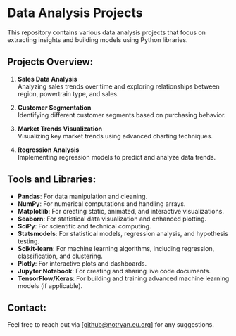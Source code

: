 # Data Analysis Projects

This repository contains various data analysis projects that focus on extracting insights and building models using Python libraries.

## Projects Overview:
1. **Sales Data Analysis**  
   Analyzing sales trends over time and exploring relationships between region, powertrain type, and sales.

2. **Customer Segmentation**  
   Identifying different customer segments based on purchasing behavior.

3. **Market Trends Visualization**  
   Visualizing key market trends using advanced charting techniques.

4. **Regression Analysis**  
   Implementing regression models to predict and analyze data trends.

## Tools and Libraries:
- **Pandas**: For data manipulation and cleaning.
- **NumPy**: For numerical computations and handling arrays.
- **Matplotlib**: For creating static, animated, and interactive visualizations.
- **Seaborn**: For statistical data visualization and enhanced plotting.
- **SciPy**: For scientific and technical computing.
- **Statsmodels**: For statistical models, regression analysis, and hypothesis testing.
- **Scikit-learn**: For machine learning algorithms, including regression, classification, and clustering.
- **Plotly**: For interactive plots and dashboards.
- **Jupyter Notebook**: For creating and sharing live code documents.
- **TensorFlow/Keras**: For building and training advanced machine learning models (if applicable).


## Contact:
Feel free to reach out via [github@notryan.eu.org] for any suggestions.
